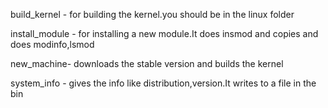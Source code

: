 build_kernel - for building the kernel.you should be in the linux folder

install_module - for installing a new module.It does insmod and copies and does modinfo,lsmod

new_machine- downloads the stable version and builds the kernel

system_info - gives the info like distribution,version.It writes to a file in the bin
